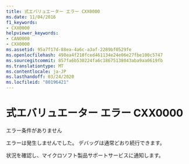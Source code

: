 ```yaml
---
title: 式エバリュエーター エラー CXX0000
ms.date: 11/04/2016
f1_keywords:
- CXX0000
helpviewer_keywords:
- CAN0000
- CXX0000
ms.assetid: 95a7f17d-88ea-4a6c-a3af-2289bf0529fe
ms.openlocfilehash: 498ea4f218fced461134e24e06e27fbe100c5747
ms.sourcegitcommit: 857fa6b530224fa6c18675138043aba9aa0619fb
ms.translationtype: MT
ms.contentlocale: ja-JP
ms.lasthandoff: 03/24/2020
ms.locfileid: "80196421"
---
```

# <a name="expression-evaluator-error-cxx0000"></a>式エバリュエーター エラー CXX0000

エラー条件がありません

エラーは発生しませんでした。 デバッグは通常どおり続行できます。

状況を確認し、マイクロソフト製品サポートサービスに通知します。
